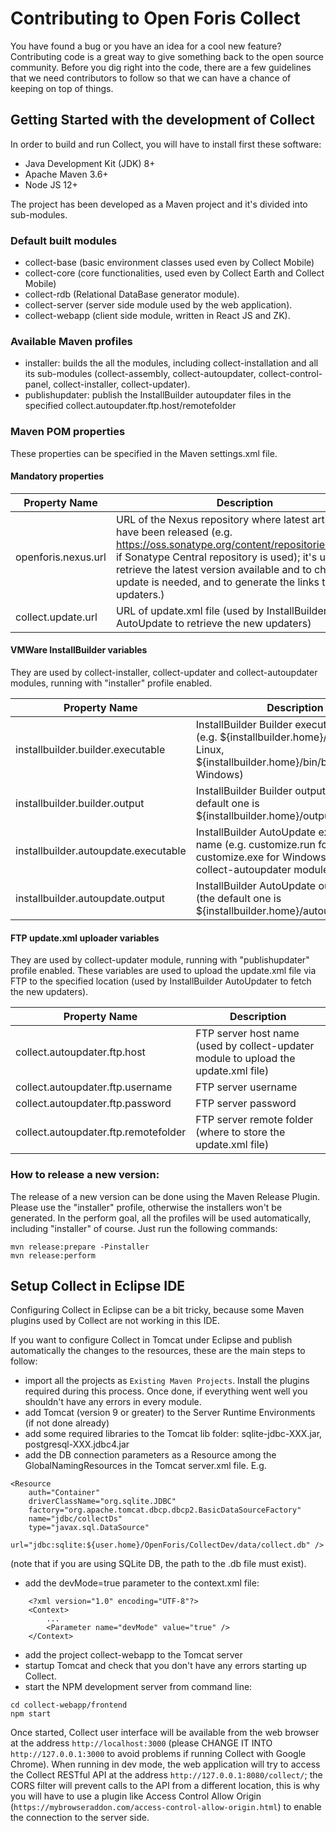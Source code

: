 # Contributing to Open Foris Collect 

You have found a bug or you have an idea for a cool new feature?
Contributing code is a great way to give something back to the open source community.
Before you dig right into the code, there are a few guidelines that we need contributors to follow so that we can have a chance of keeping on top of things.

## Getting Started with the development of Collect

In order to build and run Collect, you will have to install first these software:
* Java Development Kit (JDK) 8+
* Apache Maven 3.6+
* Node JS 12+

The project has been developed as a Maven project and it's divided into sub-modules.

### Default built modules

* collect-base (basic environment classes used even by Collect Mobile)
* collect-core (core functionalities, used even by Collect Earth and Collect Mobile)
* collect-rdb (Relational DataBase generator module).
* collect-server (server side module used by the web application).
* collect-webapp (client side module, written in React JS and ZK).

### Available Maven profiles

* installer: 		builds the all the modules, including collect-installation and all its sub-modules (collect-assembly, collect-autoupdater, collect-control-panel, collect-installer, collect-updater).
* publishupdater:	publish the InstallBuilder autoupdater files in the specified collect.autoupdater.ftp.host/remotefolder


### Maven POM properties
These properties can be specified in the Maven settings.xml file.

#### Mandatory properties

Property Name | Description
------------- | -------------
openforis.nexus.url | URL of the Nexus repository where latest artifacts have been released (e.g. https://oss.sonatype.org/content/repositories/releases if Sonatype Central repository is used); it's used to retrieve the latest version available and to check if an update is needed, and to generate the links to the updaters.)
collect.update.url | URL of update.xml file (used by InstallBuilder AutoUpdate to retrieve the new updaters)

#### VMWare InstallBuilder variables
They are used by collect-installer, collect-updater and collect-autoupdater modules, running with "installer" profile enabled.

Property Name | Description
------------- | -------------
installbuilder.builder.executable | InstallBuilder Builder executable file name (e.g. ${installbuilder.home}/bin/builder in Linux, ${installbuilder.home}/bin/builder.exe in Windows)
installbuilder.builder.output | InstallBuilder Builder output folder (the default one is ${installbuilder.home}/output)
installbuilder.autoupdate.executable | InstallBuilder AutoUpdate executable file name (e.g. customize.run for Linux, customize.exe for Windows) (used by collect-autoupdater module)
installbuilder.autoupdate.output | InstallBuilder AutoUpdate output folder (the default one is ${installbuilder.home}/autoupdate/output)

#### FTP update.xml uploader variables
They are used by collect-updater module, running with "publishupdater" profile enabled.
These variables are used to upload the update.xml file via FTP to the specified location (used by InstallBuilder AutoUpdater to fetch the new updaters).

Property Name | Description
------------- | -------------
collect.autoupdater.ftp.host | FTP server host name (used by collect-updater module to upload the update.xml file)
collect.autoupdater.ftp.username | FTP server username
collect.autoupdater.ftp.password | FTP server password
collect.autoupdater.ftp.remotefolder | FTP server remote folder (where to store the update.xml file)

### How to release a new version:

The release of a new version can be done using the Maven Release Plugin.
Please use the "installer" profile, otherwise the installers won't be generated.
In the perform goal, all the profiles will be used automatically, including "installer" of course.
Just run the following commands: 

```
mvn release:prepare -Pinstaller
mvn release:perform
```

## Setup Collect in Eclipse IDE

Configuring Collect in Eclipse can be a bit tricky, because some Maven plugins used by Collect are not working in this IDE.

If you want to configure Collect in Tomcat under Eclipse and publish automatically the changes to the resources, these are the main steps to follow:

- import all the projects as `Existing Maven Projects`. Install the plugins required during this process. Once done, if everything went well you shouldn't have any errors in every module.
- add Tomcat (version 9 or greater) to the Server Runtime Environments (if not done already)
- add some required libraries to the Tomcat lib folder: sqlite-jdbc-XXX.jar, postgresql-XXX.jdbc4.jar
- add the DB connection parameters as a Resource among the GlobalNamingResources in the Tomcat server.xml file. E.g. 

```
<Resource 
	auth="Container"
	driverClassName="org.sqlite.JDBC"
	factory="org.apache.tomcat.dbcp.dbcp2.BasicDataSourceFactory"
	name="jdbc/collectDs"
	type="javax.sql.DataSource"
	url="jdbc:sqlite:${user.home}/OpenForis/CollectDev/data/collect.db" />
```
(note that if you are using SQLite DB, the path to the .db file must exist).

- add the devMode=true parameter to the context.xml file:

```
   	<?xml version="1.0" encoding="UTF-8"?>
   	<Context>
   		...
   		<Parameter name="devMode" value="true" />
   	</Context>
```
- add the project collect-webapp to the Tomcat server
- startup Tomcat and check that you don't have any errors starting up Collect.
- start the NPM development server from command line: 

```
cd collect-webapp/frontend
npm start
```
Once started, Collect user interface will be available from the web browser at the address `http://localhost:3000` (please CHANGE IT INTO `http://127.0.0.1:3000` to avoid problems if running Collect with Google Chrome).
When running in dev mode, the web application will try to access the Collect RESTful API at the address `http://127.0.0.1:8080/collect/`; the CORS filter will prevent calls to the API from a different location, this is why you will have to use a plugin like Access Control Allow Origin (`https://mybrowseraddon.com/access-control-allow-origin.html`) to enable the connection to the server side.
